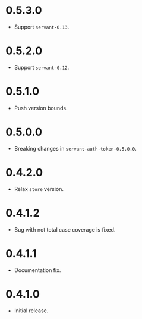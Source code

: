 0.5.3.0
=======

* Support `servant-0.13`.

0.5.2.0
=======

* Support `servant-0.12`.

0.5.1.0
=======

* Push version bounds.

0.5.0.0
=======

* Breaking changes in `servant-auth-token-0.5.0.0`.

0.4.2.0
=======

* Relax `store` version.

0.4.1.2
=======

* Bug with not total case coverage is fixed.

0.4.1.1
=======

* Documentation fix.

0.4.1.0
=======

* Initial release.
